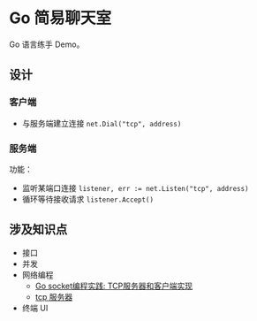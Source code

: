 # Go 简易聊天室

Go 语言练手 Demo。

## 设计

### 客户端

- 与服务端建立连接 `net.Dial("tcp", address)`

### 服务端

功能：

- 监听某端口连接 `listener, err := net.Listen("tcp", address)`
- 循环等待接收请求 `listener.Accept()`

## 涉及知识点

- 接口
- 并发
- 网络编程
  - [Go socket编程实践: TCP服务器和客户端实现](https://colobu.com/2014/12/02/go-socket-programming-TCP/)
  - [tcp 服务器](https://github.com/unknwon/the-way-to-go_ZH_CN/blob/master/eBook/15.1.md)
- 终端 UI